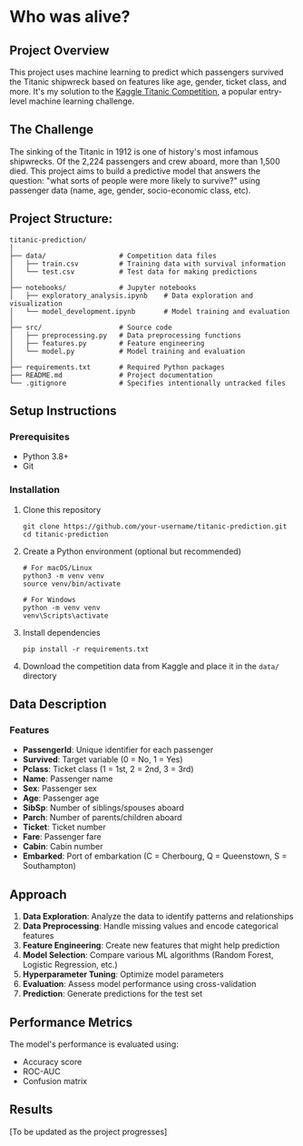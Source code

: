 # Who was alive?


## Project Overview
This project uses machine learning to predict which passengers survived the Titanic shipwreck based on features like age, gender, ticket class, and more. It's my solution to the [Kaggle Titanic Competition](https://www.kaggle.com/competitions/titanic), a popular entry-level machine learning challenge.

## The Challenge
The sinking of the Titanic in 1912 is one of history's most infamous shipwrecks. Of the 2,224 passengers and crew aboard, more than 1,500 died. This project aims to build a predictive model that answers the question: "what sorts of people were more likely to survive?" using passenger data (name, age, gender, socio-economic class, etc).

## Project Structure:

```
titanic-prediction/
│
├── data/                  # Competition data files
│   ├── train.csv          # Training data with survival information
│   └── test.csv           # Test data for making predictions
│
├── notebooks/             # Jupyter notebooks
│   ├── exploratory_analysis.ipynb    # Data exploration and visualization
│   └── model_development.ipynb       # Model training and evaluation
│
├── src/                   # Source code
│   ├── preprocessing.py   # Data preprocessing functions
│   ├── features.py        # Feature engineering
│   └── model.py           # Model training and evaluation
│
├── requirements.txt       # Required Python packages
├── README.md              # Project documentation
└── .gitignore             # Specifies intentionally untracked files
```


## Setup Instructions

### Prerequisites
- Python 3.8+
- Git

### Installation
1. Clone this repository
    ```
    git clone https://github.com/your-username/titanic-prediction.git
    cd titanic-prediction
    ```

2. Create a Python environment (optional but recommended)
    ```
    # For macOS/Linux
    python3 -m venv venv
    source venv/bin/activate
    
    # For Windows
    python -m venv venv
    venv\Scripts\activate
    ```

3. Install dependencies
    ```
    pip install -r requirements.txt
    ```

4. Download the competition data from Kaggle and place it in the `data/` directory

## Data Description

### Features
- **PassengerId**: Unique identifier for each passenger
- **Survived**: Target variable (0 = No, 1 = Yes)
- **Pclass**: Ticket class (1 = 1st, 2 = 2nd, 3 = 3rd)
- **Name**: Passenger name
- **Sex**: Passenger sex
- **Age**: Passenger age
- **SibSp**: Number of siblings/spouses aboard
- **Parch**: Number of parents/children aboard
- **Ticket**: Ticket number
- **Fare**: Passenger fare
- **Cabin**: Cabin number
- **Embarked**: Port of embarkation (C = Cherbourg, Q = Queenstown, S = Southampton)

## Approach

1. **Data Exploration**: Analyze the data to identify patterns and relationships
2. **Data Preprocessing**: Handle missing values and encode categorical features
3. **Feature Engineering**: Create new features that might help prediction
4. **Model Selection**: Compare various ML algorithms (Random Forest, Logistic Regression, etc.)
5. **Hyperparameter Tuning**: Optimize model parameters
6. **Evaluation**: Assess model performance using cross-validation
7. **Prediction**: Generate predictions for the test set

## Performance Metrics
The model's performance is evaluated using:
- Accuracy score
- ROC-AUC
- Confusion matrix

## Results
[To be updated as the project progresses]

